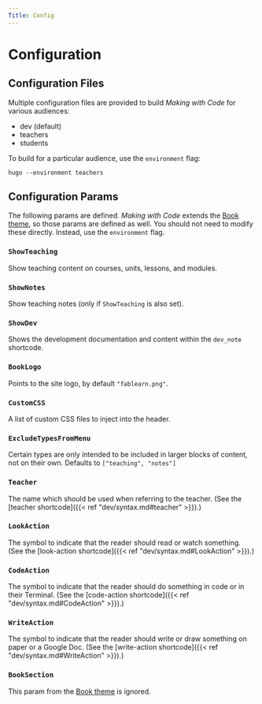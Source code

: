 ```yaml
---
Title: Config
---
```


# Configuration

## Configuration Files

Multiple configuration files are provided to build 
*Making with Code* for various audiences:

- dev (default)
- teachers
- students

To build for a particular audience, use the `environment` flag:

```
hugo --environment teachers
```

## Configuration Params

The following params are defined. *Making with Code* extends the 
[Book theme](https://github.com/alex-shpak/hugo-book), so those params are
defined as well. You should not need to modify these directly. Instead, use the
`environment` flag.

### `ShowTeaching`
Show teaching content on courses, units, lessons, and modules.

### `ShowNotes`
Show teaching notes (only if `ShowTeaching` is also set).

### `ShowDev`
Shows the development documentation and content within the `dev_note`
shortcode.

### `BookLogo` 
Points to the site logo, by default `"fablearn.png"`.

### `CustomCSS`
A list of custom CSS files to inject into the header.

### `ExcludeTypesFromMenu`
Certain types are only intended to be included in larger blocks of content,
not on their own. Defaults to `["teaching", "notes"]`

### `Teacher` 
The name which should be used when referring to the teacher. (See the 
[teacher shortcode]({{< ref "dev/syntax.md#teacher" >}}).)

### `LookAction`
The symbol to indicate that the reader should read or watch something. (See the
[look-action shortcode]({{< ref "dev/syntax.md#LookAction" >}}).)

### `CodeAction`
The symbol to indicate that the reader should do something in code or in their Terminal. (See the
[code-action shortcode]({{< ref "dev/syntax.md#CodeAction" >}}).)

### `WriteAction`
The symbol to indicate that the reader should write or draw something on paper or a Google Doc. (See the
[write-action shortcode]({{< ref "dev/syntax.md#WriteAction" >}}).)

### `BookSection`
This param from the [Book theme](https://github.com/alex-shpak/hugo-book) is
ignored.



